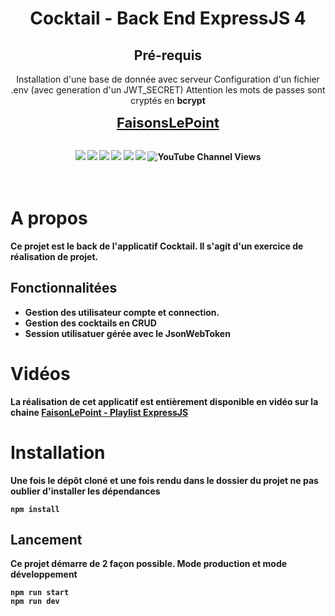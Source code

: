 <div align="center">

# Cocktail - Back End ExpressJS 4

## Pré-requis
Installation d'une base de donnée avec serveur
Configuration d'un fichier .env (avec generation d'un JWT_SECRET)
Attention les mots de passes sont cryptés en <b>bcrypt<b>

</div>

<p align="center">
<a href="https://www.youtube.com/c/faisonslepoint" target="_blank" style="font-size:22px">FaisonsLePoint</a>
<br><br>
</p>
<p align="center">
    <img src="https://img.shields.io/badge/ExpressJS-v4.17.1-blue">
    <img src="https://img.shields.io/badge/Bcrypt-5.0.1-blue">
    <img src="https://img.shields.io/badge/license-MIT-green">
    <img src="https://img.shields.io/badge/build-passing-brightgreen">
    <img src="https://img.shields.io/badge/node--lts-16.15.1-brightgreen">
    <img src="https://img.shields.io/badge/npm-8.13.2-blue">
    <img alt="YouTube Channel Views" src="https://img.shields.io/youtube/channel/views/UC0WQ4H6f2W14eS45bRDfp1Q?style=social">
  <br><br><br>
</p>

# A propos
Ce projet est le back de l'applicatif Cocktail. Il s'agit d'un exercice de réalisation de projet.


## Fonctionnalitées
- Gestion des utilisateur compte et connection. 
- Gestion des cocktails en CRUD
- Session utilisatuer gérée avec le JsonWebToken



# Vidéos

La réalisation de cet applicatif est entièrement disponible en vidéo sur la chaine
[FaisonLePoint - Playlist ExpressJS](https://www.youtube.com/watch?v=iCZcE-JKbyY&list=PLwJWw4Pbl4w_oHjPIjkdVtwLeQECK08jv)

# Installation
Une fois le dépôt cloné et une fois rendu dans le dossier du projet ne pas oublier d'installer les dépendances
``` 
npm install 
```

## Lancement

Ce projet démarre de 2 façon possible. Mode production et mode développement

```
npm run start
npm run dev
```
